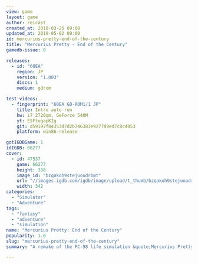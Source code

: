 ```yaml
---
view: game
layout: game
author: reicast
created_at: 2018-03-25 09:00
updated_at: 2019-05-02 09:00
id: mercurius-pretty-end-of-the-century
title: "Mercurius Pretty - End of the Century"
gamedb-issue: 0

releases:
  - id: "60EA"
    region: JP
    version: "1.003"
    discs: 1
    medium: gdrom

test-videos:
  - fingerprint: "60EA GD-ROM1/1 JP"
    title: Intro auto run
    hw: i7 2720qm, GeForce 540M
    yt: E5FtugapKIg
    git: d59197f84353d7d2b746383e9277d9ed7c8c4053
    platform: win86-release

gotIGDBGame: 1
idIGDB: 66277
cover:
  - id: 47537
    game: 66277
    height: 338
    image_id: "bzqakoh9stejuoudrbmt"
    url: "//images.igdb.com/igdb/image/upload/t_thumb/bzqakoh9stejuoudrbmt.jpg"
    width: 342
categories:
  - "Simulator"
  - "Adventure"
tags:
  - "fantasy"
  - "adventure"
  - "simulation"
name: "Mercurius Pretty: End of the Century"
popularity: 1.0
slug: "mercurius-pretty-end-of-the-century"
summary: "A remake of the PC-98 life simulation &quote;Mercurius Pretty&quote; for the Sega Dreamcast."

---
```

